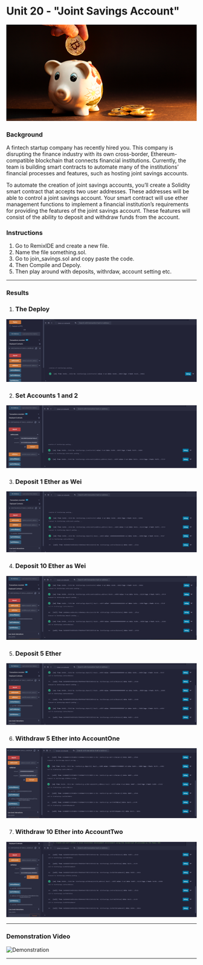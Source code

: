 # Unit 20 - "Joint Savings Account"

![alt=“”](Images/20-5-challenge-image.png)

### Background

A fintech startup company has recently hired you. This company is disrupting the finance industry with its own cross-border, Ethereum-compatible blockchain that connects financial institutions. Currently, the team is building smart contracts to automate many of the institutions’ financial processes and features, such as hosting joint savings accounts.

To automate the creation of joint savings accounts, you’ll create a Solidity smart contract that accepts two user addresses. These addresses will be able to control a joint savings account. Your smart contract will use ether management functions to implement a financial institution’s requirements for providing the features of the joint savings account. These features will consist of the ability to deposit and withdraw funds from the account.

### Instructions

1. Go to RemixIDE and create a new file.
2. Name the file something.sol.
3. Go to join_savings.sol and copy paste the code.
4. Then Compile and Depoly.
5. Then play around with deposits, withrdaw, account setting etc. 

---
### Results 
1. ### The Deploy
![Deploying](Execution_Results/deploy.png)

2. ### Set Accounts 1 and 2 
![Setting Accounts](Execution_Results/set_accounts.png)

3. ### Deposit 1 Ether as Wei
![Depositing](Execution_Results/deposit1.png)

4. ### Deposit 10 Ether as Wei 
![Depositing](Execution_Results/deposit2.png)

5. ### Deposit 5 Ether 
![Depositing](Execution_Results/deposit3.png)

6. ### Withdraw 5 Ether into AccountOne
![Withdrawing](Execution_Results/withdraw1.png)

7. ### Withdraw 10 Ether into AccountTwo
![Withdrawing](Execution_Results/withdraw2.png)

--- 

### Demonstration Video 

![Demonstration](Execution_Results/demonstration.gif)


---


